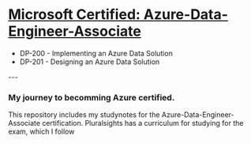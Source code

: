 # <a href="https://docs.microsoft.com/en-us/learn/certifications/azure-data-engineer"> Microsoft Certified: Azure-Data-Engineer-Associate
</a>
<ul>
  <li> DP-200 - Implementing an Azure Data Solution </li>  
  <li> DP-201 - Designing an Azure Data Solution </li>
</ul>
---

<h3> My journey to becomming Azure certified. </h3>

<p> This repository includes my studynotes for the Azure-Data-Engineer-Associate certification. Pluralsights has a curriculum for studying for the exam, which I follow </p> 



